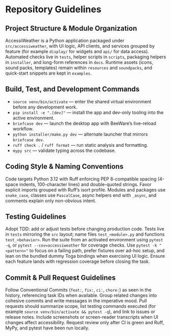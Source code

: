 # Repository Guidelines

## Project Structure & Module Organization
AccessiWeather is a Python application packaged under `src/accessiweather`, with UI logic, API clients, and services grouped by feature (for example `display/` for widgets and `api/` for data access). Automated checks live in `tests`, helper scripts in `scripts`, packaging helpers in `installer`, and long-form references in `docs`. Runtime assets (icons, sound packs, templates) remain within `resources` and `soundpacks`, and quick-start snippets are kept in `examples`.

## Build, Test, and Development Commands
- `source venv/bin/activate` — enter the shared virtual environment before any development work.
- `pip install -e ".[dev]"` — install the app and dev-only tooling into the active environment.
- `briefcase dev` — launch the desktop app with BeeWare’s live-reload workflow.
- `python installer/make.py dev` — alternate launcher that mirrors `briefcase dev`.
- `ruff check .` / `ruff format` — run static analysis and formatting.
- `mypy src` — validate typing across the codebase.

## Coding Style & Naming Conventions
Code targets Python 3.12 with Ruff enforcing PEP 8-compatible spacing (4-space indents, 100-character lines) and double-quoted strings. Favor explicit imports grouped with Ruff’s isort profile. Modules and packages use `snake_case`, classes use `PascalCase`, async helpers end with `_async`, and comments explain only non-obvious intent.

## Testing Guidelines
Adopt TDD: add or adjust tests before changing production code. Tests live in `tests` mirroring the `src` layout; name files `test_<module>.py` and functions `test_<behavior>`. Run the suite from an activated environment using `pytest -q`, or `pytest --cov=accessiweather` for coverage checks. Use `pytest -k "<pattern>"` to focus on a failing path, prefer fixtures over ad-hoc setup, and lean on the bundled dummy Toga bindings when exercising UI logic. Ensure each feature lands with regression coverage before closing the task.

## Commit & Pull Request Guidelines
Follow Conventional Commits (`feat:`, `fix:`, `ci:`, `chore:`) as seen in the history, referencing task IDs when available. Group related changes into cohesive commits and write messages in the imperative mood. Pull requests should summarize scope, list testing commands executed (for example `source venv/bin/activate && pytest -q`), and link to issues or release notes. Include screenshots or screen-reader transcripts when UI changes affect accessibility. Request review only after CI is green and Ruff, MyPy, and pytest have been run locally.
